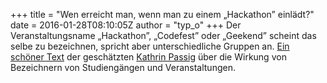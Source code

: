 +++
title = "Wen erreicht man, wenn man zu einem „Hackathon” einlädt?"
date = 2016-01-28T08:10:05Z
author = "typ_o"
+++
Der Veranstaltungsname „Hackathon”, „Codefest” oder „Geekend” scheint
das selbe zu bezeichnen, spricht aber unterschiedliche Gruppen an. [Ein
schöner Text](http://merton-magazin.de/das-hackathon-problem) der
geschätzten [Kathrin
Passig](https://de.wikipedia.org/wiki/Kathrin_Passig) über die Wirkung
von Bezeichnern von Studiengängen und Veranstaltungen.
